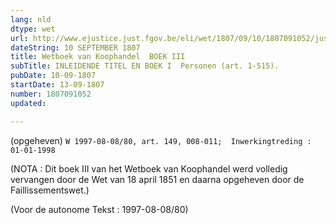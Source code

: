 ```yaml
---
lang: nld
dtype: wet
url: http://www.ejustice.just.fgov.be/eli/wet/1807/09/10/1807091052/justel
dateString: 10 SEPTEMBER 1807
title: Wetboek van Koophandel  BOEK III
subTitle: INLEIDENDE TITEL EN BOEK I  Personen (art. 1-515).
pubDate: 10-09-1807
startDate: 13-09-1807
number: 1807091052
updated: 

---
```

(opgeheven) `W 1997-08-08/80, art. 149, 008-011;  Inwerkingtreding :  01-01-1998`

(NOTA : Dit boek III van het Wetboek van Koophandel werd volledig vervangen door de Wet van 18 april 1851 en daarna opgeheven door de Faillissementswet.)

(Voor de autonome Tekst : 1997-08-08/80) 

